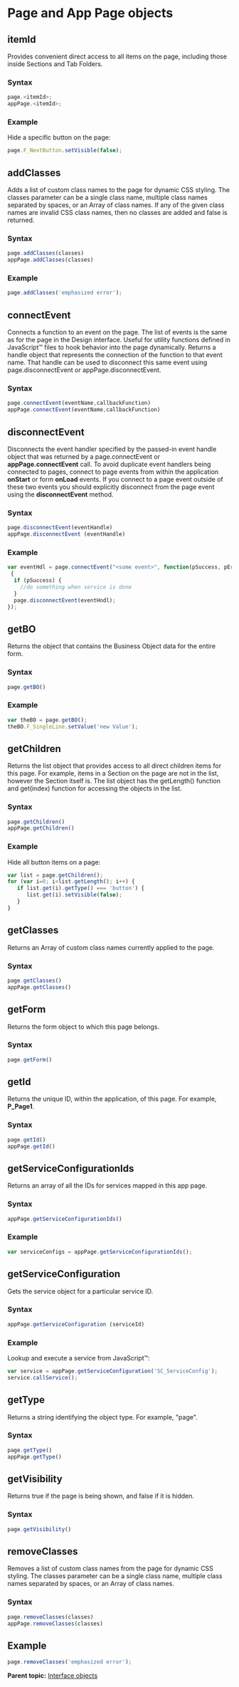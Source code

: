 # Page and App Page objects 

## itemId

Provides convenient direct access to all items on the page, including those inside Sections and Tab Folders.

### Syntax
```javascript
page.<itemId>;
appPage.<itemId>;
```

### Example

Hide a specific button on the page:

```javascript
page.F_NextButton.setVisible(false);
```


## addClasses

Adds a list of custom class names to the page for dynamic CSS styling. The classes parameter can be a single class name, multiple class names separated by spaces, or an Array of class names. If any of the given class names are invalid CSS class names, then no classes are added and false is returned.

### Syntax

```javascript
page.addClasses(classes)
appPage.addClasses(classes)
```

### Example 

```javascript
page.addClasses('emphasized error');
```

## connectEvent

Connects a function to an event on the page. The list of events is the same as for the page in the Design interface. Useful for utility functions defined in JavaScript™ files to hook behavior into the page dynamically. Returns a handle object that represents the connection of the function to that event name. That handle can be used to disconnect this same event using page.disconnectEvent or appPage.disconnectEvent.

### Syntax
```javascript
page.connectEvent(eventName,callbackFunction)
appPage.connectEvent(eventName,callbackFunction)
```


## disconnectEvent

Disconnects the event handler specified by the passed-in event handle object that was returned by a page.connectEvent or <b>appPage.connectEvent</b> call. To avoid duplicate event handlers being connected to pages, connect to page events from within the application <b>onStart</b> or form <b>onLoad</b> events. If you connect to a page event outside of these two events you should explicitly disconnect from the page event using the <b>disconnectEvent</b> method.

### Syntax
```javascript
page.disconnectEvent(eventHandle)
appPage.disconnectEvent (eventHandle)
```

### Example

```javascript 
var eventHdl = page.connectEvent("<some event>", function(pSuccess, pErrorObj)
 {
  if (pSuccess) {
    //do something when service is done
  }
  page.disconnectEvent(eventHndl);
});
```


## getBO

Returns the object that contains the Business Object data for the entire form.

### Syntax
```javascript
page.getBO()
```

### Example
```javascript
var theBO = page.getBO();
theBO.F_SingleLine.setValue('new Value');
```

## getChildren

Returns the list object that provides access to all direct children items for this page. For example, items in a Section on the page are not in the list, however the Section itself is. The list object has the getLength() function and get(index) function for accessing the objects in the list.

### Syntax
```javascript
page.getChildren()
appPage.getChildren()
```

### Example

Hide all button items on a page:
```javascript
var list = page.getChildren();
for (var i=0; i<list.getLength(); i++) {
   if list.get(i).getType() === 'button') {
      list.get(i).setVisible(false);
   }
}
```

## getClasses

Returns an Array of custom class names currently applied to the page.

### Syntax
```javascript
page.getClasses()
appPage.getClasses()
```


## getForm

Returns the form object to which this page belongs.

### Syntax
```javascript
page.getForm()
```


## getId

Returns the unique ID, within the application, of this page. For example, <b>P_Page1</b>.

### Syntax
```javascript
page.getId()
appPage.getId()
```


## getServiceConfigurationIds

Returns an array of all the IDs for services mapped in this app page.

### Syntax
```javascript
appPage.getServiceConfigurationIds()
```

### Example

```javascript
var serviceConfigs = appPage.getServiceConfigurationIds();
```


## getServiceConfiguration

Gets the service object for a particular service ID.

### Syntax
```javascript
appPage.getServiceConfiguration (serviceId)
```

### Example

Lookup and execute a service from JavaScript™:
```javascript
var service = appPage.getServiceConfiguration('SC_ServiceConfig');
service.callService();
```

## getType

Returns a string identifying the object type. For example, "page".

### Syntax
```javascript
page.getType()
appPage.getType()
```


## getVisibility

Returns true if the page is being shown, and false if it is hidden.

### Syntax
```javascript
page.getVisibility()
```


## removeClasses

Removes a list of custom class names from the page for dynamic CSS styling. The classes parameter can be a single class name, multiple class names separated by spaces, or an Array of class names.

### Syntax
```javascript
page.removeClasses(classes)
appPage.removeClasses(classes)
```

## Example

```javascript
page.removeClasses('emphasized error');
```

**Parent topic:** [Interface objects](ref_jsapi_user_interface_objects.md)

